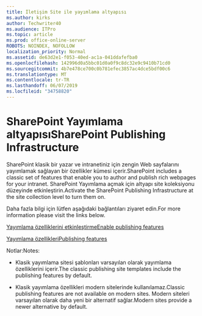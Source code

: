 ```yaml
---
title: İletişim Site ile yayımlama altyapısı
ms.author: kirks
author: Techwriter40
ms.audience: ITPro
ms.topic: article
ms.prod: office-online-server
ROBOTS: NOINDEX, NOFOLLOW
localization_priority: Normal
ms.assetid: de63d2e1-f053-40ed-ac1a-041ddafefba0
ms.openlocfilehash: 142996d0a5bbc01d0a0f9c8dc32e9c9410b71cd0
ms.sourcegitcommit: 4b7e478ce700c0b781efec3857ac4dce5bdf00c6
ms.translationtype: MT
ms.contentlocale: tr-TR
ms.lasthandoff: 06/07/2019
ms.locfileid: "34758820"
---
```

# <a name="sharepoint-publishing-infrastructure"></a><span data-ttu-id="05eb4-102">SharePoint Yayımlama altyapısı</span><span class="sxs-lookup"><span data-stu-id="05eb4-102">SharePoint Publishing Infrastructure</span></span>


<span data-ttu-id="05eb4-103">SharePoint klasik bir yazar ve intranetiniz için zengin Web sayfalarını yayımlamak sağlayan bir özellikler kümesi içerir.</span><span class="sxs-lookup"><span data-stu-id="05eb4-103">SharePoint includes a classic set of features that enable you to author and publish rich webpages for your intranet.</span></span> <span data-ttu-id="05eb4-104">SharePoint Yayımlama açmak için altyapı site koleksiyonu düzeyinde etkinleştirin.</span><span class="sxs-lookup"><span data-stu-id="05eb4-104">Activate the SharePoint Publishing Infrastructure at the site collection level to turn them on.</span></span>

<span data-ttu-id="05eb4-105">Daha fazla bilgi için lütfen aşağıdaki bağlantıları ziyaret edin.</span><span class="sxs-lookup"><span data-stu-id="05eb4-105">For more information please visit the links below.</span></span>

[<span data-ttu-id="05eb4-106">Yayımlama özelliklerini etkinleştirme</span><span class="sxs-lookup"><span data-stu-id="05eb4-106">Enable publishing features</span></span>](https://support.office.com/article/Enable-publishing-features-479677A6-8B33-4AC7-907D-071C1C7E4518)

[<span data-ttu-id="05eb4-107">Yayımlama özellikleri</span><span class="sxs-lookup"><span data-stu-id="05eb4-107">Publishing features</span></span>](https://support.office.com/article/Features-enabled-in-a-SharePoint-Online-publishing-site-3AB3810C-3C2C-4361-9D0E-0CBE666EA0B0?wt.mc_id=O365_Portal_MMaven#__toc336865553)

<span data-ttu-id="05eb4-108">Notlar:</span><span class="sxs-lookup"><span data-stu-id="05eb4-108">Notes:</span></span>

- <span data-ttu-id="05eb4-109">Klasik yayımlama sitesi şablonları varsayılan olarak yayımlama özelliklerini içerir.</span><span class="sxs-lookup"><span data-stu-id="05eb4-109">The classic publishing site templates include the publishing features by default.</span></span>

- <span data-ttu-id="05eb4-110">Klasik yayımlama özellikleri modern sitelerinde kullanılamaz.</span><span class="sxs-lookup"><span data-stu-id="05eb4-110">Classic publishing features are not available on modern sites.</span></span> <span data-ttu-id="05eb4-111">Modern siteleri varsayılan olarak daha yeni bir alternatif sağlar.</span><span class="sxs-lookup"><span data-stu-id="05eb4-111">Modern sites provide a newer alternative by default.</span></span>

